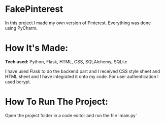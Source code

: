 # FakePinterest
In this project I made my own version of Pinterest. Everything was done using PyCharm.

# How It's Made: 
**Tech used:** Python, Flask, HTML, CSS, SQLAlchemy, SQLite

I have used Flask to do the backend part and I received CSS style sheet and HTML sheet and I have integrated it onto my code. For user authentication I used bcrypt.

# How To Run The Project:
Open the project folder in a code editor and run the file 'main.py'
